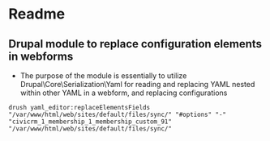 # Readme

## Drupal module to replace configuration elements in webforms

- The purpose of the module is essentially to utilize Drupal\Core\Serialization\Yaml for reading and replacing YAML nested within other YAML in a webform, and replacing configurations

```
drush yaml_editor:replaceElementsFields "/var/www/html/web/sites/default/files/sync/" "#options" "-" "civicrm_1_membership_1_membership_custom_91" "/var/www/html/web/sites/default/files/sync/"
```
